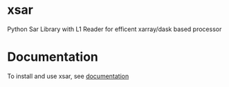# xsar

Python Sar Library with L1 Reader for efficent xarray/dask based processor

# Documentation

To install and use xsar, see [documentation](https://cyclobs.ifremer.fr/static/sarwing_datarmor/xsar/)


